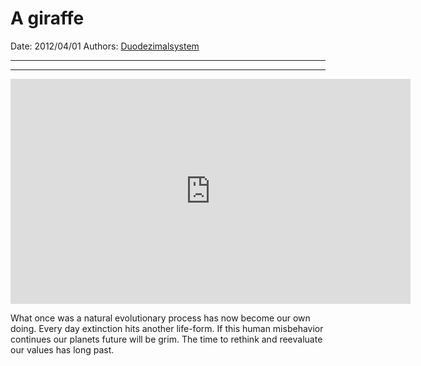 # A giraffe

Date: 2012/04/01
Authors: [Duodezimalsystem](http://duodezimal.me)

---
---

<iframe src="http://player.vimeo.com/video/36201996?title=0&amp;byline=0&amp;portrait=0&amp;badge=0&amp;color=c9ff23" width="640" height="360" frameborder="0" webkitAllowFullScreen mozallowfullscreen allowFullScreen></iframe>

What once was a natural evolutionary process has now become our own doing. Every day extinction hits another life-form. If this human misbehavior continues our planets future will be grim. The time to rethink and reevaluate our values has long past.
